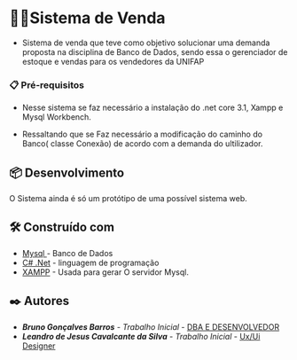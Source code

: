 # :technologist:Sistema de Venda

* Sistema de venda que  teve como objetivo solucionar uma demanda proposta na disciplina de Banco de Dados, sendo essa o gerenciador de estoque e vendas para os vendedores da UNIFAP


### 📋 Pré-requisitos

* Nesse sistema se faz necessário a instalação do .net core 3.1, Xampp e Mysql Workbench. 

* Ressaltando que se Faz necessário a modificação do caminho do Banco( classe Conexão) de acordo com a demanda do ultilizador. 


## 📦 Desenvolvimento

O Sistema ainda é só um protótipo de uma possível sistema web.

## 🛠️ Construído com


* [Mysql ](https://dev.mysql.com/doc/workbench/en/) - Banco de Dados
* [C# .Net](https://docs.microsoft.com/pt-br/dotnet/csharp/) - linguagem de programação
* [XAMPP](https://rometools.github.io/rome/) - Usada para gerar O servidor Mysql.


## ✒️ Autores

* ***Bruno Gonçalves Barros*** - *Trabalho Inicial* - [DBA E DESENVOLVEDOR ](https://github.com/SrMorpheus)
* ***Leandro de Jesus Cavalcante da Silva*** - *Trabalho Inicial* - [Ux/Ui Designer ](https://github.com/doomquest3)


